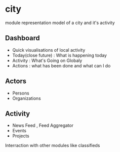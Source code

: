 # city
module representation model of a city and it's activity

Dashboard 
---
- Quick visualisations of local activity
- Today(close future) : What is happening today  
- Activity : What's Going on Globaly
- Actions : what has been done and what can I do 

Actors
-----
- Persons 
- Organizations

Activity
----
- News Feed , Feed Aggregator
- Events
- Projects

Interraction with other modules like classifieds

